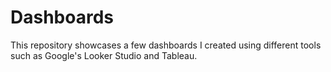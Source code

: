 # Dashboards
This repository showcases a few dashboards I created using different tools such as Google's Looker Studio and Tableau.
